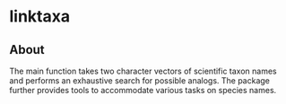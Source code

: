 linktaxa
========

About
-----

The main function takes two character vectors of scientific taxon names and performs an exhaustive search for possible analogs. The package further provides tools to accommodate various tasks on species names.